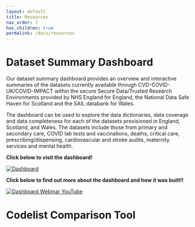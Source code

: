 ```yaml
---
layout: default
title: Resources
nav_order: 7
has_children: true
permalink: /docs/resources
---
```


# Dataset Summary Dashboard

Our dataset summary dashboard provides an overview and interactive summaries of the datasets currently available through CVD-COVID-UK/COVID-IMPACT within the secure Secure Data/Trusted Research Environments provided by NHS England for England, the National Data Safe Haven for Scotland and the SAIL databank for Wales. 
 
The dashboard can be used to explore the data dictionaries, data coverage and data completeness for each of the datasets provisioned in England, Scotland, and Wales. The datasets include those from primary and secondary care, COVID lab tests and vaccinations, deaths, critical care, prescribing/dispensing, cardiovascular and stroke audits, maternity services and mental health.

**Click below to visit the dashboard!**

<a href="https://bhfdatasciencecentre.org/dashboard/" target="_blank">
  <img src="https://fionnachalmers.github.io/BHF-DSC-HDS-documentation/assets/images/dashboard.png" alt="Dashboard">
</a>

**Click below to find out more about the dashboard and how it was built!!**

<a href="[http://example.com](https://www.youtube.com/watch?v=JpSkY9zMx3w&t=538s)" target="_blank">
  <img src="https://fionnachalmers.github.io/BHF-DSC-HDS-documentation/assets/images/dashboard_webinar.png" alt="Dashboard Webinar YouTube">
</a>

# Codelist Comparison Tool

